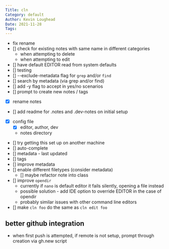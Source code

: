 ```yaml
---  
Title: cln  
Category: default  
Author: Kevin Loughead  
Date: 2021-11-28  
Tags:   
---  
```


- fix rename
- [] check for existing notes with same name in different categories
    - when attempting to delete
    - when attempting to edit
- [] have default EDITOR read from system defaults
- [] testing
- [] --exclude-metadata flag for `grep` and/or `find`
- [] search by metadata (via grep and/or find)
- [] add -y flag to accept in yes/no scenarios
- [] prompt to create new notes / tags
- [x] rename notes
- [] add readme for .notes and .dev-notes on initial setup
- [x] config file
  - [x] editor, author, dev
  - notes directory
- [] try getting this set up on another machine
- [] auto-complete
- [] metadata - last updated
- [] tags
- [] improve metadata 
- [] enable different filetypes (consider metadata)
  - [] maybe refactor note into class
- [] improve `opendir`
  - currently if `nano` is default editor it fails silently, opening a file instead
  - possible solution - add IDE option to override EDITOR in the case of opendir
  - probably similar issues with other command line editors
- [] make `cln foo` do the same as `cln edit foo`

## better github integration
- when first push is attempted, if remote is not setup, prompt through creation via gh.new script
